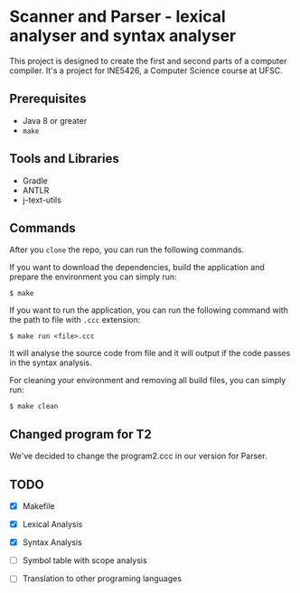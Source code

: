 # Scanner and Parser - lexical analyser and syntax analyser
This project is designed to create the first and second parts of a computer compiler. It's a project for INE5426, a Computer Science course at UFSC.

## Prerequisites
- Java 8 or greater
- `make`

## Tools and Libraries
- Gradle
- ANTLR
- j-text-utils

## Commands
After you `clone` the repo, you can run the following commands.

If you want to download the dependencies, build the application and prepare the environment you can simply run:
```
$ make
```

If you want to run the application, you can run the following command with the path to file with `.ccc` extension:
```
$ make run <file>.ccc
```
It will analyse the source code from file and it will output if the code passes in the syntax analysis.

For cleaning your environment and removing all build files, you can simply run:
```
$ make clean
```

## Changed program for T2

We've decided to change the program2.ccc in our version for Parser.

## TODO

- [X] Makefile
- [X] Lexical Analysis
- [X] Syntax Analysis
- [ ] Symbol table with scope analysis
- [ ] Translation to other programing languages

